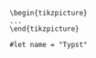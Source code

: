 <div id="main">
 <div class="article">

```{=latex}
\begin{tikzpicture}
...
\end{tikzpicture}
```

```{=typst}
#let name = "Typst"
```
